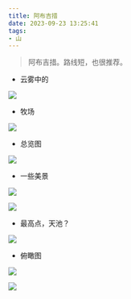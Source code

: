 ```yaml
---
title: 阿布吉措
date: 2023-09-23 13:25:41
tags:
- 山 
---
```



> 阿布吉措。路线短，也很推荐。

- 云雾中的

![](../images/cf2e17a5d50c8612dc6b8067d2e7b1ed.jpeg)

- 牧场

<!--more-->
![](../images/1ecaa66bb203afaafba968e242e0df0c.jpeg)

- 总览图

![](../images/f6a463375701251c7ffded46607ab8bd.jpeg)

- 一些美景

![](../images/262c51c20c8dbec602811ad6358b41e1.jpeg)

![](../images/122adfd857802bdd77b3ca696d412803.jpeg)

- 最高点，天池？

![](../images/b50b726a9eb56e34f0203b888160ea03.jpeg)

- 俯瞰图

![](../images/e9e50493148b77e4581daa9311f1b161.jpeg)

![](../images/df7bc471bbd71dbbca64f251b05a5b47.jpeg)
